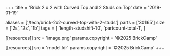 +++
title = 'Brick 2 x 2 with Curved Top and 2 Studs on Top'
date  = '2019-01-19'

aliases = ['/tech/brick-2x2-curved-top-with-2-studs']
parts = ['30165']
size  = ['2s', '2s', '1b']
tags  = [
  'length-studshift-10',
  'partcount-total-1',
]

[[resources]]
src              = 'image.png'
params.copyright = '©2025 BrickCamp'

[[resources]]
src              = 'model.ldr'
params.copyright = '©2025 BrickCamp'
+++
